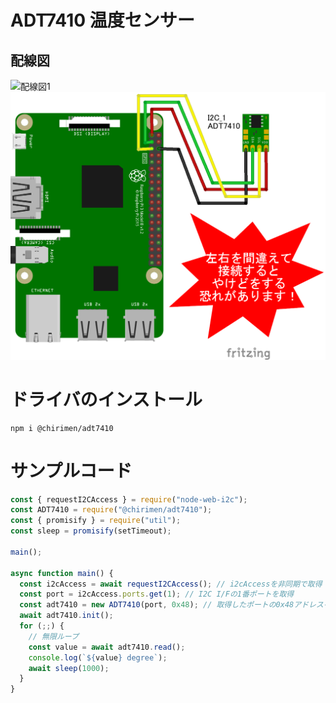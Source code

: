 # ADT7410 温度センサー

## 配線図

![配線図1](./schematic.png "schematic")
![配線図2](./schematic_warning.png "schematic")

# ドライバのインストール

```
npm i @chirimen/adt7410
```

# サンプルコード

```javascript
const { requestI2CAccess } = require("node-web-i2c");
const ADT7410 = require("@chirimen/adt7410");
const { promisify } = require("util");
const sleep = promisify(setTimeout);

main();

async function main() {
  const i2cAccess = await requestI2CAccess(); // i2cAccessを非同期で取得
  const port = i2cAccess.ports.get(1); // I2C I/Fの1番ポートを取得
  const adt7410 = new ADT7410(port, 0x48); // 取得したポートの0x48アドレスをADT7410ドライバで受信する
  await adt7410.init();
  for (;;) {
    // 無限ループ
    const value = await adt7410.read();
    console.log(`${value} degree`);
    await sleep(1000);
  }
}
```

